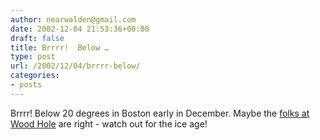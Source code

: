 ```yaml
---
author: nearwalden@gmail.com
date: 2002-12-04 21:53:36+00:00
draft: false
title: Brrrr!  Below …
type: post
url: /2002/12/04/brrrr-below/
categories:
- posts
---
```


Brrrr!  Below 20 degrees in Boston early in December.  Maybe the [ folks at Wood Hole](//www.whoi.edu/home/about/whatsnew_abruptclimate_oped.html") are right - watch out for the ice age!





